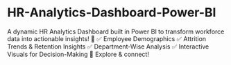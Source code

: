 # HR-Analytics-Dashboard-Power-BI
A dynamic HR Analytics Dashboard built in Power BI to transform workforce data into actionable insights! 🚀  ✅ Employee Demographics ✅ Attrition Trends &amp; Retention Insights ✅ Department-Wise Analysis ✅ Interactive Visuals for Decision-Making  🔗 Explore &amp; connect!
